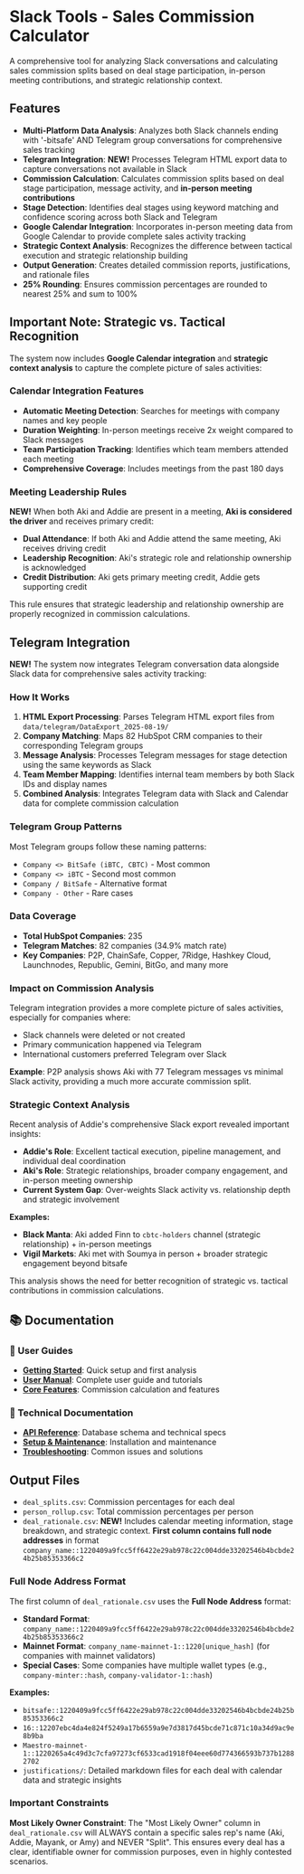 # Slack Tools - Sales Commission Calculator

A comprehensive tool for analyzing Slack conversations and calculating sales commission splits based on deal stage participation, in-person meeting contributions, and strategic relationship context.

## Features

- **Multi-Platform Data Analysis**: Analyzes both Slack channels ending with '-bitsafe' AND Telegram group conversations for comprehensive sales tracking
- **Telegram Integration**: **NEW!** Processes Telegram HTML export data to capture conversations not available in Slack
- **Commission Calculation**: Calculates commission splits based on deal stage participation, message activity, and **in-person meeting contributions**
- **Stage Detection**: Identifies deal stages using keyword matching and confidence scoring across both Slack and Telegram
- **Google Calendar Integration**: Incorporates in-person meeting data from Google Calendar to provide complete sales activity tracking
- **Strategic Context Analysis**: Recognizes the difference between tactical execution and strategic relationship building
- **Output Generation**: Creates detailed commission reports, justifications, and rationale files
- **25% Rounding**: Ensures commission percentages are rounded to nearest 25% and sum to 100%

## Important Note: Strategic vs. Tactical Recognition

The system now includes **Google Calendar integration** and **strategic context analysis** to capture the complete picture of sales activities:

### Calendar Integration Features

- **Automatic Meeting Detection**: Searches for meetings with company names and key people
- **Duration Weighting**: In-person meetings receive 2x weight compared to Slack messages
- **Team Participation Tracking**: Identifies which team members attended each meeting
- **Comprehensive Coverage**: Includes meetings from the past 180 days

### Meeting Leadership Rules

**NEW!** When both Aki and Addie are present in a meeting, **Aki is considered the driver** and receives primary credit:

- **Dual Attendance**: If both Aki and Addie attend the same meeting, Aki receives driving credit
- **Leadership Recognition**: Aki's strategic role and relationship ownership is acknowledged
- **Credit Distribution**: Aki gets primary meeting credit, Addie gets supporting credit

This rule ensures that strategic leadership and relationship ownership are properly recognized in commission calculations.

## Telegram Integration

**NEW!** The system now integrates Telegram conversation data alongside Slack data for comprehensive sales activity tracking:

### How It Works

1. **HTML Export Processing**: Parses Telegram HTML export files from `data/telegram/DataExport_2025-08-19/`
2. **Company Matching**: Maps 82 HubSpot CRM companies to their corresponding Telegram groups
3. **Message Analysis**: Processes Telegram messages for stage detection using the same keywords as Slack
4. **Team Member Mapping**: Identifies internal team members by both Slack IDs and display names
5. **Combined Analysis**: Integrates Telegram data with Slack and Calendar data for complete commission calculation

### Telegram Group Patterns

Most Telegram groups follow these naming patterns:
- `Company <> BitSafe (iBTC, CBTC)` - Most common
- `Company <> iBTC` - Second most common  
- `Company / BitSafe` - Alternative format
- `Company - Other` - Rare cases

### Data Coverage

- **Total HubSpot Companies**: 235
- **Telegram Matches**: 82 companies (34.9% match rate)
- **Key Companies**: P2P, ChainSafe, Copper, 7Ridge, Hashkey Cloud, Launchnodes, Republic, Gemini, BitGo, and many more

### Impact on Commission Analysis

Telegram integration provides a more complete picture of sales activities, especially for companies where:
- Slack channels were deleted or not created
- Primary communication happened via Telegram
- International customers preferred Telegram over Slack

**Example**: P2P analysis shows Aki with 77 Telegram messages vs minimal Slack activity, providing a much more accurate commission split.

### Strategic Context Analysis

Recent analysis of Addie's comprehensive Slack export revealed important insights:

- **Addie's Role**: Excellent tactical execution, pipeline management, and individual deal coordination
- **Aki's Role**: Strategic relationships, broader company engagement, and in-person meeting ownership
- **Current System Gap**: Over-weights Slack activity vs. relationship depth and strategic involvement

**Examples:**
- **Black Manta**: Aki added Finn to `cbtc-holders` channel (strategic relationship) + in-person meetings
- **Vigil Markets**: Aki met with Soumya in person + broader strategic engagement beyond bitsafe

This analysis shows the need for better recognition of strategic vs. tactical contributions in commission calculations.

## 📚 Documentation

### 📖 User Guides
- **[Getting Started](docs/user_manual/getting_started.md)**: Quick setup and first analysis
- **[User Manual](docs/user_manual/README.md)**: Complete user guide and tutorials
- **[Core Features](docs/user_manual/core_features.md)**: Commission calculation and features

### 🔧 Technical Documentation
- **[API Reference](docs/api_reference/README.md)**: Database schema and technical specs
- **[Setup & Maintenance](docs/setup_maintenance/README.md)**: Installation and maintenance
- **[Troubleshooting](docs/troubleshooting/README.md)**: Common issues and solutions

## Output Files

- `deal_splits.csv`: Commission percentages for each deal
- `person_rollup.csv`: Total commission percentages per person
- `deal_rationale.csv`: **NEW!** Includes calendar meeting information, stage breakdown, and strategic context. **First column contains full node addresses** in format `company_name::1220409a9fcc5ff6422e29ab978c22c004dde33202546b4bcbde24b25b85353366c2`

### Full Node Address Format

The first column of `deal_rationale.csv` uses the **Full Node Address** format:
- **Standard Format**: `company_name::1220409a9fcc5ff6422e29ab978c22c004dde33202546b4bcbde24b25b85353366c2`
- **Mainnet Format**: `company_name-mainnet-1::1220[unique_hash]` (for companies with mainnet validators)
- **Special Cases**: Some companies have multiple wallet types (e.g., `company-minter::hash`, `company-validator-1::hash`)

**Examples:**
- `bitsafe::1220409a9fcc5ff6422e29ab978c22c004dde33202546b4bcbde24b25b85353366c2`
- `16::12207ebc4da4e824f5249a17b6559a9e7d3817d45bcde71c871c10a34d9ac9e8b9ba`
- `Maestro-mainnet-1::1220265a4c49d3c7cfa97273cf6533cad1918f04eee60d774366593b737b12882702`
- `justifications/`: Detailed markdown files for each deal with calendar data and strategic insights

### Important Constraints

**Most Likely Owner Constraint**: The "Most Likely Owner" column in `deal_rationale.csv` will ALWAYS contain a specific sales rep's name (Aki, Addie, Mayank, or Amy) and NEVER "Split". This ensures every deal has a clear, identifiable owner for commission purposes, even in highly contested scenarios. 